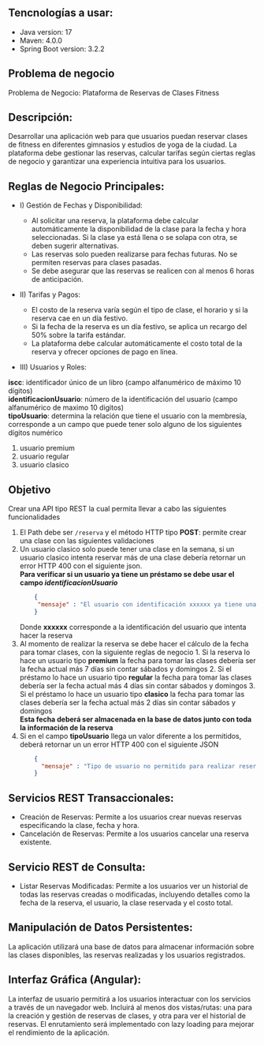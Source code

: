 ## Tencnologías a usar:
- Java version: 17
- Maven: 4.0.0
- Spring Boot version: 3.2.2

## Problema de negocio
Problema de Negocio: Plataforma de Reservas de Clases Fitness

## Descripción:
Desarrollar una aplicación web para que usuarios puedan reservar clases de fitness en diferentes gimnasios y 
estudios de yoga de la ciudad. La plataforma debe gestionar las reservas, calcular tarifas según ciertas reglas 
de negocio y garantizar una experiencia intuitiva para los usuarios.

## Reglas de Negocio Principales:
* I) Gestión de Fechas y Disponibilidad:
   - Al solicitar una reserva, la plataforma debe calcular automáticamente la disponibilidad de la clase para la 
     fecha y hora seleccionadas. Si la clase ya está llena o se solapa con otra, se deben sugerir alternativas.
   - Las reservas solo pueden realizarse para fechas futuras. No se permiten reservas para clases pasadas.
   - Se debe asegurar que las reservas se realicen con al menos 6 horas de anticipación.
     
* II) Tarifas y Pagos:

   - El costo de la reserva varía según el tipo de clase, el horario y si la reserva cae en un día festivo.
   - Si la fecha de la reserva es un día festivo, se aplica un recargo del 50% sobre la tarifa estándar.
   - La plataforma debe calcular automáticamente el costo total de la reserva y ofrecer opciones de pago en línea.

* III) Usuarios y Roles:

**iscc**: identificador único de un libro (campo alfanumérico de máximo 10 dígitos)  
**identificacionUsuario**: número de la identificación del usuario (campo alfanumérico de maximo 10 digitos)  
**tipoUsuario**: determina la relación que tiene el usuario con la membresía, corresponde a un campo que puede tener solo alguno de los siguientes dígitos numérico


1. usuario premium
2. usuario regular
3. usuario clasico

## Objetivo
Crear una API tipo REST la cual permita llevar a cabo las siguientes funcionalidades
1. El Path debe ser `/reserva`  y el método HTTP tipo **POST**: permite crear una clase con las siguientes validaciones
  1. Un usuario clasico solo puede tener una clase en la semana, si un usuario clasico intenta reservar más de una clase debería retornar un error HTTP 400 con el siguiente json.  
     **Para verificar si un usuario ya tiene un préstamo se debe usar el campo _identificacionUsuario_**
      ```json
          {
           "mensaje" : "El usuario con identificación xxxxxx ya tiene una clase reservada por lo cual no se le puede realizar otra reserva"
          }
      ```       
     Donde **xxxxxx** corresponde a la identificación del usuario que intenta hacer la reserva
  2. Al momento de realizar la reserva se debe hacer el cálculo de la fecha para tomar clases, con la siguiente reglas de negocio
    1. Si la reserva lo hace un usuario tipo **premium** la fecha para tomar las clases debería ser la fecha actual más 7 días sin contar sábados y domingos
    2. Si el préstamo lo hace un usuario tipo **regular** la fecha para tomar las clases debería ser la fecha actual más 4 días sin contar sábados y domingos
    3. Si el préstamo lo hace un usuario tipo **clasico** la fecha para tomar las clases debería ser la fecha actual más 2 días sin contar sábados y domingos  
       **Esta fecha deberá ser almacenada en la base de datos junto con toda la información de la reserva**
  3. Si en el campo **tipoUsuario** llega un valor diferente a los permitidos, deberá retornar un un error HTTP 400 con el siguiente JSON
       ```json
           {
             "mensaje" : "Tipo de usuario no permitido para realizar reservas"
           }
       ```

## Servicios REST Transaccionales:

* Creación de Reservas: Permite a los usuarios crear nuevas reservas especificando la clase, fecha y hora.
* Cancelación de Reservas: Permite a los usuarios cancelar una reserva existente.

## Servicio REST de Consulta:

  - Listar Reservas Modificadas: Permite a los usuarios ver un historial de todas las reservas creadas o modificadas, incluyendo detalles como la fecha de la reserva, el usuario, la clase reservada y el costo total.

## Manipulación de Datos Persistentes:

La aplicación utilizará una base de datos para almacenar información sobre las clases disponibles, las reservas realizadas y los usuarios registrados.

## Interfaz Gráfica (Angular):

La interfaz de usuario permitirá a los usuarios interactuar con los servicios a través de un navegador web. Incluirá al menos dos vistas/rutas: una para la creación y gestión de reservas de clases, y otra para ver el historial de reservas. El enrutamiento será implementado con lazy loading para mejorar el rendimiento de la aplicación.